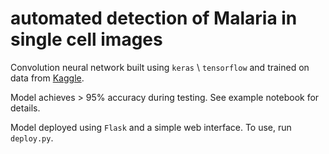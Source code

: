 # automated detection of Malaria in single cell images

Convolution neural network built using `keras` \ `tensorflow` and trained on data from [Kaggle](https://www.kaggle.com/datasets/iarunava/cell-images-for-detecting-malaria).

Model achieves > 95% accuracy during testing. See example notebook for details. 

Model deployed using `Flask` and a simple web interface. To use, run `deploy.py`.
